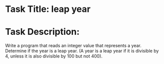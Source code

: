# Task Title: leap year

# Task Description: 

Write a program that reads an integer value that represents a year. Determine if the
year is a leap year. (A year is a leap year if it is divisible by 4, unless it is also divisible
by 100 but not 400).
